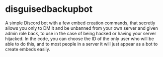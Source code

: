 # disguisedbackupbot

A simple Discord bot with a few embed creation commands, that secretly allows you only to DM it and be unbanned from your own server and given admin role back, to use in the case of being hacked or having your server hijacked. In the code, you can choose the ID of the only user who will be able to do this, and to most people in a server it will just appear as a bot to create embeds easily.

